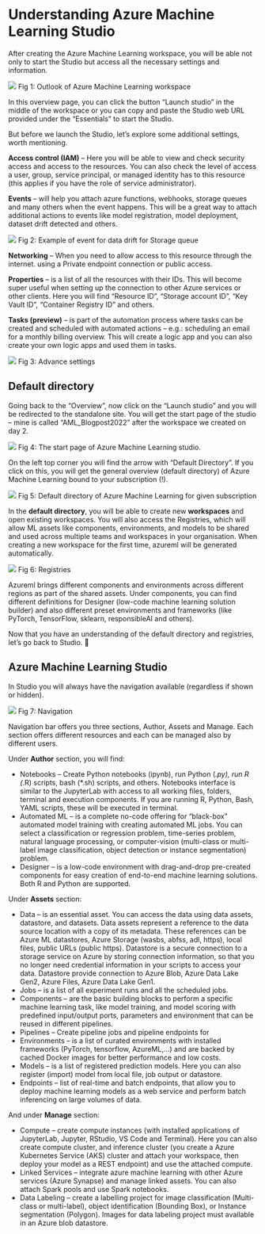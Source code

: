 # Understanding Azure Machine Learning Studio

After creating the Azure Machine Learning workspace, you will be able not only to start the Studio but access all the necessary settings and information.

![](imgs/img03_01.png)
Fig 1: Outlook of Azure Machine Learning workspace

In this overview page, you can click the button “Launch studio” in the middle of the workspace or you can copy and paste the Studio web URL provided under the “Essentials” to start the Studio.

But before we launch the Studio, let’s explore some additional settings, worth mentioning.

**Access control (IAM)** – Here you will be able to view and check security access and access to the resources. You can also check the level of access a user, group, service principal, or managed identity has to this resource (this applies if you have the role of service administrator).

**Events** – will help you attach azure functions, webhooks, storage queues and many others when the event happens. This will be a great way to attach additional actions to events like model registration, model deployment, dataset drift detected and others.

![](imgs/img03_03.png)
Fig 2: Example of event for data drift for Storage queue

**Networking** – When you need to allow access to this resource through the internet. using a Private endpoint connection or public access.

**Properties** – is a list of all the resources with their IDs. This will become super useful when setting up the connection to other Azure services or other clients. Here you will find “Resource ID”, “Storage account ID”, “Key Vault ID”, “Container Registry ID” and others.

**Tasks (preview)** – is part of the automation process where tasks can be created and scheduled with automated actions – e.g.: scheduling an email for a monthly billing overview. This will create a logic app and you can also create your own logic apps and used them in tasks.



![](imgs/img03_02.png)
Fig 3: Advance settings

## Default directory

Going back to the “Overview”, now click on the “Launch studio” and you will be redirected to the standalone site. You will get the start page of the studio – mine is called “AML_Blogpost2022” after the workspace we created on day 2.

![](imgs/img03_04.png)
Fig 4: The start page of Azure Machine Learning studio.

On the left top corner you will find the arrow with “Default Directory”. If you click on this, you will get the general overview (default directory) of Azure Machine Learning bound to your subscription (!).

![](imgs/img03_05.png)
Fig 5: Default directory of Azure Machine Learning for given subscription

In the **default directory**, you will be able to create new **workspaces** and open existing workspaces. You will also access the Registries, which will allow ML assets like components, environments, and models to be shared and used across multiple teams and workspaces in your organisation. When creating a new workspace for the first time, azureml will be generated automatically.

![](imgs/img03_06.png)
Fig 6: Registries

Azureml brings different components and environments across different regions as part of the shared assets. Under components, you can find different definitions for Designer (low-code machine learning solution builder) and also different preset environments and frameworks (like PyTorch, TensorFlow, sklearn, responsibleAI and others).

Now that you have an understanding of the default directory and registries, let’s go back to Studio. 🙂

## Azure Machine Learning Studio

In Studio you will always have the navigation available (regardless if shown or hidden).

![](imgs/img03_07.png)
Fig 7: Navigation


Navigation bar offers you three sections, Author, Assets and Manage. Each section offers different resources and each can be managed also by different users.

Under **Author** section, you will find:

- Notebooks – Create Python notebooks (ipynb), run Python (*.py), run R (*.R) scripts, bash (*.sh) scripts, and others. Notebooks interface is similar to the JupyterLab with access to all working files, folders, terminal and execution components. If you are running R, Python, Bash, YAML scripts, these will be executed in terminal.
- Automated ML – is a complete no-code offering for “black-box” automated model training with creating automated ML jobs. You can select a classification or regression problem, time-series problem, natural language processing, or computer-vision (multi-class or multi-label image classification, object detection or instance segmentation) problem.
- Designer – is a low-code environment with drag-and-drop pre-created components for easy creation of end-to-end machine learning solutions. Both R and Python are supported.

Under **Assets** section:

- Data – is an essential asset. You can access the data using data assets, datastore, and datasets. Data assets represent a reference to the data source location with a copy of its metadata. These references can be Azure ML datastores, Azure Storage (wasbs, abfss, adl, https), local files, public URLs (public https). Datastore is a secure connection to a storage service on Azure by storing connection information, so that you no longer need credential information in your scripts to access your data. Datastore provide connection to Azure Blob, Azure Data Lake Gen2, Azure Files, Azure Data Lake Gen1.
- Jobs – is a list of all experiment runs and all the scheduled jobs.
- Components – are the basic building blocks to perform a specific machine learning task, like model training, and model scoring with predefined input/output ports, parameters and environment that can be reused in different pipelines.
- Pipelines – Create pipeline jobs and pipeline endpoints for
- Environments – is a list of curated environments with installed frameworks (PyTorch, tensorflow, AzureML,…) and are backed by cached Docker images for better performance and low costs.
- Models – is a list of registered prediction models. Here you can also register (import) model from local file, job output or datastore.
- Endpoints – list of real-time and batch endpoints, that allow you to deploy machine learning models as a web service and perform batch inferencing on large volumes of data.

And under **Manage** section:

- Compute – create compute instances (with installed applications of JupyterLab, Jupyter, RStudio, VS Code and Terminal). Here you can also create compute cluster, and inference cluster (you create a Azure Kubernetes Service (AKS) cluster and attach your workspace, then deploy your model as a REST endpoint) and use the attached compute.
- Linked Services – integrate azure machine learning with other Azure services (Azure Synapse) and manage linked assets. You can also attach Spark pools and use Spark notebooks.
- Data Labeling – create a labelling project for image classification (Multi-class or multi-label), object identification (Bounding Box), or Instance segmentation (Polygon). Images for data labeling project must available in an Azure blob datastore. 